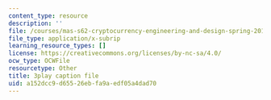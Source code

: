 ```yaml
---
content_type: resource
description: ''
file: /courses/mas-s62-cryptocurrency-engineering-and-design-spring-2018/a152dcc9d65526ebfa9aedf05a4dad70_P6AX8KdXAts.srt
file_type: application/x-subrip
learning_resource_types: []
license: https://creativecommons.org/licenses/by-nc-sa/4.0/
ocw_type: OCWFile
resourcetype: Other
title: 3play caption file
uid: a152dcc9-d655-26eb-fa9a-edf05a4dad70
---
```

